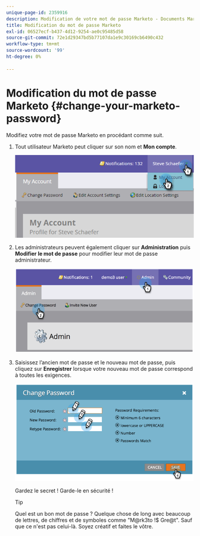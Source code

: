 ```yaml
---
unique-page-id: 2359916
description: Modification de votre mot de passe Marketo - Documents Marketo - Documentation du produit
title: Modification du mot de passe Marketo
exl-id: 06527ecf-b437-4d12-9254-ae0c95485d58
source-git-commit: 72e1d29347bd5b77107da1e9c30169cb6490c432
workflow-type: tm+mt
source-wordcount: '99'
ht-degree: 0%

---
```


# Modification du mot de passe Marketo {#change-your-marketo-password}

Modifiez votre mot de passe Marketo en procédant comme suit.

1. Tout utilisateur Marketo peut cliquer sur son nom et **Mon compte**.

   ![](assets/image2015-11-10-10-3a40-3a8.png)

1. Les administrateurs peuvent également cliquer sur **Administration** puis **Modifier le mot de passe** pour modifier leur mot de passe administrateur.

   ![](assets/image2014-9-10-9-3a43-3a47.png)

1. Saisissez l’ancien mot de passe et le nouveau mot de passe, puis cliquez sur **Enregistrer** lorsque votre nouveau mot de passe correspond à toutes les exigences.

   ![](assets/image2014-9-10-9-3a44-3a2.png)

   Gardez le secret ! Garde-le en sécurité !

   >[!TIP]
   >
   >Quel est un bon mot de passe ? Quelque chose de long avec beaucoup de lettres, de chiffres et de symboles comme &quot;M@rk3to !$ Gre@t&quot;. Sauf que ce n&#39;est pas celui-là. Soyez créatif et faites le vôtre.
